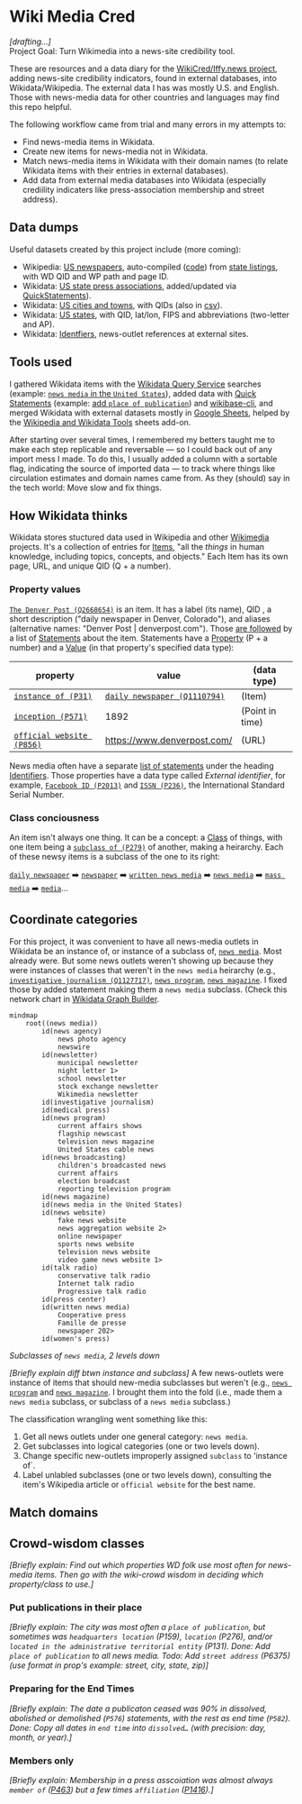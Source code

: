 # Wiki Media Cred
*[drafting…]*  
Project Goal: Turn Wikimedia into a news-site credibility tool.

These are resources and a data diary for the <a href="https://misinfocon.com/turning-wikimedia-into-a-news-site-credibility-tool-422dbf28fdec">WikiCred/Iffy.news project</a>, adding news-site credibility indicators, found in external databases, into Wikidata/Wikipedia. The external data I has was mostly U.S. and English. Those with news-media data for other countries and languages may find this repo helpful.

The following workflow came from trial and many errors in my attempts to:
* Find news-media items in Wikidata.
* Create new items for news-media not in Wikidata.
* Match news-media items in Wikidata with their domain names (to relate Wikidata items with their entries in external databases).  
* Add data from external media databases into Wikidata (especially crediility indicaters like press-association membership and street address).

## Data dumps
Useful datasets created by this project include (more coming):
* Wikipedia: [US newspapers](https://github.com/hearvox/wiki-media-cred/blob/main/data/wikipedia-us-newspapers.tsv), auto-compiled ([code](https://github.com/hearvox/wiki-media-cred/blob/main/code/wikipedia-us-newspapers.php)) from [state listings](https://en.wikipedia.org/wiki/Category:Lists_of_newspapers_published_in_the_United_States_by_state), with WD QID and WP path and page ID.
* Wikidata: [US state press associations](https://github.com/hearvox/wiki-media-cred/blob/main/data/wd-press-assoc.tsv), added/updated via [QuickStatements](https://github.com/hearvox/wiki-media-cred/blob/main/code/wd-press-assoc-qs.sql)).
* Wikidata: [US cities and towns](https://github.com/hearvox/wiki-media-cred/blob/main/data/wikidata-us-cities.tsv), with QIDs (also in [csv](https://github.com/hearvox/wiki-media-cred/blob/main/data/wikidata-us-cities.csv)).
* Wikidata: [US states](https://github.com/hearvox/wiki-media-cred/blob/main/data/wikidata-us-states.tsv), with QID, lat/lon, FIPS and abbreviations (two-letter and AP).
* Wikidata: [Identfiers](https://github.com/hearvox/wiki-media-cred/blob/main/Identifers.md), news-outlet references at external sites.

## Tools used
I gathered Wikidata items with the [Wikidata Query Service](https://query.wikidata.org/) searches (example: [`news media` in the `United States`](https://w.wiki/6k32)), added data with [Quick Statements](https://quickstatements.toolforge.org/#/) (example: [add `place of publication`](https://quickstatements.toolforge.org/#/batch/128928)) and [wikibase-cli](https://github.com/maxlath/wikibase-cli), and merged Wikidata with external datasets mostly in [Google Sheets](https://docs.google.com/spreadsheets/d/1iriRBIkiE2dyhoT1ZWCVGcHhAWvdXZTA_1hBIF-_B5A/edit#gid=266534370), helped by the [Wikipedia and Wikidata Tools](https://workspace.google.com/marketplace/app/wikipedia_and_wikidata_tools/595109124715) sheets add-on.

After starting over several times, I remembered my betters taught me to make each step replicable and reversable — so I could back out of any import mess I made. To do this, I usually added a column with a sortable flag, indicating the source of imported data — to track where things like circulation estimates and domain names came from. As they (should) say in the tech world: Move slow and fix things.

## How Wikidata thinks
Wikidata stores stuctured data used in Wikipedia and other [Wikimedia](https://www.wikimedia.org/) projects. It's a collection of entries for [Items](https://www.wikidata.org/wiki/Help:Items), "all the *things* in human knowledge, including topics, concepts, and objects." Each Item has its own page, URL, and unique QID (Q + a number).

### Property values
[`The Denver Post (Q2668654)`](https://www.wikidata.org/wiki/Q2668654) is an item. It has a label (its name), QID , a short description ("daily newspaper in Denver, Colorado"), and aliases (alternative names: "Denver Post | denverpost.com"). Those [are followed](https://www.wikidata.org/wiki/Q2668654#claims) by a list of [Statements](https://www.wikidata.org/wiki/Help:Statements) about the item. Statements have a [Property](https://www.wikidata.org/wiki/Help:Properties) (P + a number) and a [Value](https://www.wikidata.org/wiki/Help:Statements#Values) (in that property's specified data type):

| property | value | (data type) |
| ------------- | ------------- |  ------------- |
| [`instance of (P31)`](https://www.wikidata.org/wiki/Property:P31)  | [`daily newspaper (Q1110794)`](https://www.wikidata.org/wiki/Q1110794) | (Item) |
| [`inception (P571)`](https://www.wikidata.org/wiki/Property:P571)  | 1892 |  (Point in time) |
| [`official website (P856)`](https://www.wikidata.org/wiki/Property:P856) | https://www.denverpost.com/ | (URL) |

News media often have a separate [list of statements](https://www.wikidata.org/wiki/Q2668654#identifiers) under the heading [Identifiers](https://www.wikidata.org/wiki/Q2668654#identifiers). Those properties have a data type called *External identifier*, for example, [`Facebook ID (P2013)`](https://www.wikidata.org/wiki/Property:P2013) and [`ISSN (P236)`](https://www.wikidata.org/wiki/Property:P236), the International Standard Serial Number.

### Class conciousness
An item isn't always one thing. It can be a concept: a [Class](https://www.wikidata.org/wiki/User:TomT0m/Classification) of things, with one item being a [`subclass of (P279)`](https://www.wikidata.org/wiki/Property:P279) of another, making a heirarchy. Each of these newsy items is a subclass of the one to its right:

[`daily newspaper`](https://www.wikidata.org/wiki/Q1110794) :arrow_right: [`newspaper`](https://www.wikidata.org/wiki/Q11032) :arrow_right: [`written news media`](https://www.wikidata.org/wiki/Q17172633) :arrow_right: [`news media`](https://www.wikidata.org/wiki/Q1193236) :arrow_right: [`mass media`](https://www.wikidata.org/wiki/Q11033) :arrow_right: [`media`](https://www.wikidata.org/wiki/Q340169)…

## Coordinate categories
For this project, it was convenient to have all news-media outlets in Wikidata be an instance of, or instance of a subclass of, [`news media`](https://www.wikidata.org/wiki/Q1193236). Most already were. But some news outlets weren't showing up because they were instances of classes that weren't in the `news media` heirarchy (e.g., [`investigative journalism (Q1127717)`](https://www.wikidata.org/wiki/Q1127717), [`news program`](https://www.wikidata.org/wiki/Q1358344), [`news magazine`](https://www.wikidata.org/wiki/Q1684600). I fixed those by added statement making them a `news media` subclass. (Check this network chart in [Wikidata Graph Builder](https://angryloki.github.io/wikidata-graph-builder/?item=Q1193236&property=P279&mode=reverse&sc_color=%231c5ec3c4&sc_width=5).
```mermaid
mindmap
	root((news media))
		id(news agency)
			news photo agency
			newswire
		id(newsletter)
			municipal newsletter
			night letter 1>
			school newsletter
			stock exchange newsletter
			Wikimedia newsletter
		id(investigative journalism)	
		id(medical press)	
		id(news program)	
			current affairs shows
			flagship newscast
			television news magazine
			United States cable news
		id(news broadcasting)	
			children's broadcasted news
			current affairs
			election broadcast
			reporting television program
		id(news magazine)
		id(news media in the United States)
		id(news website)
			fake news website
			news aggregation website 2>
			online newspaper
			sports news website
			television news website
			video game news website 1>
		id(talk radio)
			conservative talk radio
			Internet talk radio
			Progressive talk radio
		id(press center)	
		id(written news media)
			Cooperative press
			Famille de presse
			newspaper 202>
		id(women's press)
```
*Subclasses of `news media`, 2 levels down*

*[Briefly explain diff btwn instance and subclass]* A few news-outlets were instance of items that should new-media subclasses but weren't (e.g., [`news program`](https://www.wikidata.org/wiki/Q1358344) and  [`news magazine`](https://www.wikidata.org/wiki/Q1684600). I brought them into the fold (i.e., made them a `news media` subclass, or subclass of a `news media` subclass.)

The classification wrangling went something like this:
1. Get all news outlets under one general category: `news media`.
2. Get subclasses into logical categories (one or two levels down).
3. Change specific new-outlets improperly assigned `subclass` to 'instance of`.
4. Label unlabled subclasses (one or two levels down), consulting the item's Wikipedia article or `official website` for the best name.

## Match domains

## Crowd-wisdom classes
*[Briefly explain: Find out which properties WD folk use most often for news-media items. Then go with the wiki-crowd wisdom in deciding which property/class to use.]*

### Put publications in their place
*[Briefly explain: The city was most often a `place of publication`, but sometimes was `headquarters location` (P159), `location` (P276), and/or `located in the administrative territorial entity` (P131). Done: Add `place of publication` to all news media. Todo: Add `street address` (P6375) (use format in prop's example: street, city, state, zip)]*

### Preparing for the End Times
*[Briefly explain: The date a publicaton ceased was 90% in dissolved, abolished or demolished (`P576`) statements, with the rest as end time (`P582`). Done: Copy all dates in `end time` into `dissolved…` (with precision: day, month, or year).]*

### Members only
*[Briefly explain: Membership in a press asscoiation was almost always `member of` ([P463](https://www.wikidata.org/wiki/Property:P463)) but a few times `affiliation` ([P1416](https://www.wikidata.org/wiki/Property:P1416)).]*





<!--
The [Wikidata Query Service](https://query.wikidata.org/) searches Wikidata using the [SPARQL](https://www.wikidata.org/wiki/Wikidata:SPARQL_query_service/Wikidata_Query_Help) language. Queries must be effecient because its searches timesout in 60 seconds.

LABEL ([`Q`]((https://www.wikidata.org/wiki/Q))
*class* ([`Q`]((https://www.wikidata.org/wiki/Q))  
*property* ([`P`](https://www.wikidata.org/wiki/Property:P))

member of:
Institute for Nonprofit News (Q6060703)
Local Independent Online News (LION) Publishers (Q104172660)
example:
The Beacon
https://www.wikidata.org/wiki/Q104880644


https://statesnewsroom.com/newsrooms/

Inter American Press Association ([`Q1626261`](https://www.wikidata.org/wiki/Property:P463)) ([SPARQL](https://query.wikidata.org/#SELECT%20DISTINCT%20%3Fitem%20%3FitemLabel%20%3Fmember%20%3FmemberLabel%20%3Faffil%20%3FaffilLabel%0AWHERE%20%7B%0A%20%20%7B%3Fitem%20wdt%3AP1416%7Cwdt%3AP463%20wd%3AQ1626261%20.%7D%0A%20%20OPTIONAL%20%7B%3Fitem%20wdt%3AP463%20%3Fmember%20.%7D%0A%20%20OPTIONAL%20%7B%3Fitem%20wdt%3AP1416%20%3Faffil%20.%7D%0A%20%20SERVICE%20wikibase%3Alabel%20%7B%20bd%3AserviceParam%20wikibase%3Alanguage%20%22%5BAUTO_LANGUAGE%5D%2Cen%22.%20%7D%0A%7D%0AORDER%20BY%20ASC%28%3FitemLabel%29%20LIMIT%2040000))

*place of publication* ([`P291`](https://www.wikidata.org/wiki/Property:P291))

In SPARQL: [`{?item wdt:P31/wdt:P279* wd:Q1193236 .}`](https://query.wikidata.org/#SELECT%20DISTINCT%20%3Fitem%20%3FitemLabel%20%3FitemDescription%20%3FitemAltLabel%0AWHERE%20%7B%0A%20%20%7B%3Fitem%20wdt%3AP31%2Fwdt%3AP279%2a%20wd%3AQ1193236%20.%7D%0A%20%20SERVICE%20wikibase%3Alabel%20%7B%20bd%3AserviceParam%20wikibase%3Alanguage%20%22%5BAUTO_LANGUAGE%5D%2Cen%22.%20%7D%0A%20%20%3Fitem%20rdfs%3Alabel%20%3FitemLabel%20.%0A%7D%0AORDER%20BY%20ASC%28%3FitemLabel%29%20LIMIT%20250000))
-->
